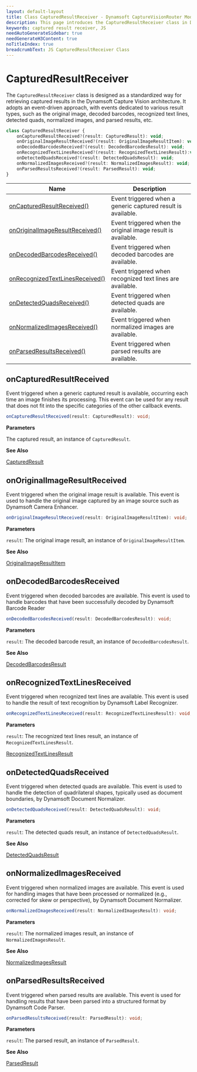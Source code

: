 ```yaml
---
layout: default-layout
title: Class CapturedResultReceiver - Dynamsoft CaptureVisionRouter Module JS Edition API Reference v2.0.30
description: This page introduces the CapturedResultReceiver class in Dynamsoft CaptureVisionRouter Module JS Edition v2.0.30.
keywords: captured result receiver, JS
needAutoGenerateSidebar: true
needGenerateH3Content: true
noTitleIndex: true
breadcrumbText: JS CapturedResultReceiver Class
---
```


# CapturedResultReceiver

The `CapturedResultReceiver` class is designed as a standardized way for retrieving captured results in the Dynamsoft Capture Vision architecture. It adopts an event-driven approach, with events dedicated to various result types, such as the original image, decoded barcodes, recognized text lines, detected quads, normalized images, and parsed results, etc.

```typescript
class CapturedResultReceiver {
    onCapturedResultReceived?(result: CapturedResult): void;
    onOriginalImageResultReceived?(result: OriginalImageResultItem): void;
    onDecodedBarcodesReceived?(result: DecodedBarcodesResult): void;
    onRecognizedTextLinesReceived?(result: RecognizedTextLinesResult):void;
    onDetectedQuadsReceived?(result: DetectedQuadsResult): void;
    onNormalizedImagesReceived?(result: NormalizedImagesResult): void;
    onParsedResultsReceived?(result: ParsedResult): void;
} 
```

| Name                                                              | Description                                                  |
| ----------------------------------------------------------------- | ------------------------------------------------------------ |
| [onCapturedResultReceived()](#oncapturedresultreceived)           | Event triggered when a generic captured result is available. |
| [onOriginalImageResultReceived()](#onoriginalimageresultreceived) | Event triggered when the original image result is available. |
| [onDecodedBarcodesReceived()](#ondecodedbarcodesreceived)         | Event triggered when decoded barcodes are available.         |
| [onRecognizedTextLinesReceived()](#onrecognizedtextlinesreceived) | Event triggered when recognized text lines are available.    |
| [onDetectedQuadsReceived()](#ondetectedquadsreceived)             | Event triggered when detected quads are available.           |
| [onNormalizedImagesReceived()](#onnormalizedimagesreceived)       | Event triggered when normalized images are available.        |
| [onParsedResultsReceived()](#onparsedresultsreceived)             | Event triggered when parsed results are available.           |

## onCapturedResultReceived

Event triggered when a generic captured result is available, occurring each time an image finishes its processing. This event can be used for any result that does not fit into the specific categories of the other callback events.

```typescript
onCapturedResultReceived(result: CapturedResult): void;
```

**Parameters**

The captured result, an instance of `CapturedResult`.

**See Also**

[CapturedResult](../../core/basic-structures/captured-result.md)

## onOriginalImageResultReceived

Event triggered when the original image result is available. This event is used to handle the original image captured by an image source such as Dynamsoft Camera Enhancer.

```typescript
onOriginalImageResultReceived(result: OriginalImageResultItem): void;
```

**Parameters**

`result`: The original image result, an instance of `OriginalImageResultItem`.

**See Also**

[OriginalImageResultItem](../../core/basic-structures/original-image-result-item.md)

## onDecodedBarcodesReceived

Event triggered when decoded barcodes are available. This event is used to handle barcodes that have been successfully decoded by Dynamsoft Barcode Reader

```typescript
onDecodedBarcodesReceived(result: DecodedBarcodesResult): void;
```

**Parameters**

`result`: The decoded barcode result, an instance of `DecodedBarcodesResult`.

**See Also**

[DecodedBarcodesResult](https://www.dynamsoft.com/barcode-reader/docs/web/programming/javascript/api-reference/interfaces/decoded-barcodes-result.html)

## onRecognizedTextLinesReceived

Event triggered when recognized text lines are available. This event is used to handle the result of text recognition by Dynamsoft Label Recognizer.

```typescript
onRecognizedTextLinesReceived(result: RecognizedTextLinesResult): void;
```

**Parameters**

`result`: The recognized text lines result, an instance of `RecognizedTextLinesResult`.

[RecognizedTextLinesResult](https://www.dynamsoft.com/label-recognition/docs/web/programming/javascript/api-reference/interfaces/recognized-textlines-result.html)

## onDetectedQuadsReceived

Event triggered when detected quads are available. This event is used to handle the detection of quadrilateral shapes, typically used as document boundaries, by Dynamsoft Document Normalizer.

```typescript
onDetectedQuadsReceived(result: DetectedQuadsResult): void;
```

**Parameters**

`result`: The detected quads result, an instance of `DetectedQuadsResult`.

**See Also**

[DetectedQuadsResult](https://www.dynamsoft.com/document-normalizer/docs/web/programming/javascript/api-reference/interfaces/detected-quads-result.html)

## onNormalizedImagesReceived

Event triggered when normalized images are available. This event is used for handling images that have been processed or normalized (e.g., corrected for skew or perspective), by Dynamsoft Document Normalizer.

```typescript
onNormalizedImagesReceived(result: NormalizedImagesResult): void;
```

**Parameters**

`result`: The normalized images result, an instance of `NormalizedImagesResult`.

**See Also**

[NormalizedImagesResult](https://www.dynamsoft.com/document-normalizer/docs/web/programming/javascript/api-reference/interfaces/normalized-images-result.html)

## onParsedResultsReceived

Event triggered when parsed results are available. This event is used for handling results that have been parsed into a structured format by Dynamsoft Code Parser.

```typescript
onParsedResultsReceived(result: ParsedResult): void;
```

**Parameters**

`result`: The parsed result, an instance of `ParsedResult`.

**See Also**

[ParsedResult](https://www.dynamsoft.com/code-parser/docs/web/programming/javascript/api-reference/interfaces/parsed-result.html)